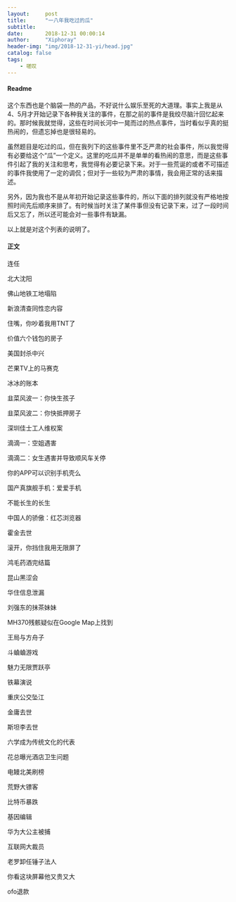 ```yaml
---
layout:     post
title:      "一八年我吃过的瓜"
subtitle:   
date:       2018-12-31 00:00:14
author:     "Xiphoray"
header-img: "img/2018-12-31-yi/head.jpg"
catalog: false
tags:     
    - 嗟叹
---
```


#### Readme

这个东西也是个脑袋一热的产品，不好说什么娱乐至死的大道理。事实上我是从4、5月才开始记录下各种我关注的事件，在那之前的事件是我绞尽脑汁回忆起来的。那时候我就觉得，这些在时间长河中一晃而过的热点事件，当时看似乎真的挺热闹的，但遗忘掉也是很轻易的。

虽然题目是吃过的瓜，但在我列下的这些事件里不乏严肃的社会事件，所以我觉得有必要给这个“瓜”一个定义。这里的吃瓜并不是单单的看热闹的意思，而是这些事件引起了我的关注和思考，我觉得有必要记录下来。对于一些荒诞的或者不可描述的事件我使用了一定的调侃；但对于一些较为严肃的事情，我会用正常的话来描述。

另外，因为我也不是从年初开始记录这些事件的，所以下面的排列就没有严格地按照时间先后顺序来排了。有时候当时关注了某件事但没有记录下来，过了一段时间后又忘了，所以还可能会对一些事件有缺漏。

以上就是对这个列表的说明了。



#### 正文

连任

北大沈阳

佛山地铁工地塌陷

新浪清查同性恋内容

住嘴，你吵着我用TNT了

价值六个钱包的房子

美国封杀中兴

芒果TV上的马赛克

冰冰的账本

韭菜风波一：你快生孩子

韭菜风波二：你快抵押房子

深圳佳士工人维权案

滴滴一：空姐遇害

滴滴二：女生遇害并导致顺风车关停

你的APP可以识别手机壳么

国产真旗舰手机：爱爱手机

不能长生的长生

中国人的骄傲：红芯浏览器

霍金去世

滚开，你挡住我用无限屏了

鸿毛药酒完结篇

昆山黑涩会

华住信息泄漏

刘强东的抹茶妹妹

MH370残骸疑似在Google Map上找到

王局与方舟子

斗蛐蛐游戏

魅力无限贾跃亭

铁幕演说

重庆公交坠江

金庸去世

斯坦李去世

六学成为传统文化的代表

花总曝光酒店卫生问题

电鳗北美刷榜

荒野大镖客

比特币暴跌

基因编辑

华为大公主被捕

互联网大裁员

老罗卸任锤子法人

你看这块屏幕他又贵又大

ofo退款

